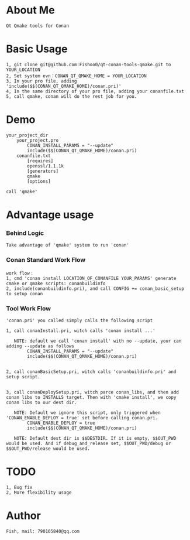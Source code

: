 # About Me

    Qt Qmake tools for Conan

# Basic Usage
    1, git clone git@github.com:Fishoo0/qt-conan-tools-qmake.git to YOUR_LOCATION
    2, Set system evn：CONAN_QT_QMAKE_HOME = YOUR_LOCATION
    3, In your pro file, adding 'include($$(CONAN_QT_QMAKE_HOME)/conan.pri)'
    4, In the same directory of your pro file, adding your conanfile.txt
    5, call qmake, conan will do the rest job for you.


# Demo
    your_project_dir
        your_project.pro
            CONAN_INSTALL_PARAMS = "--update"
            include($$(CONAN_QT_QMAKE_HOME)/conan.pri)
        conanfile.txt
            [requires]
            openssl/1.1.1k
            [generators]
            qmake
            [options]
    
    call 'qmake'


# Advantage usage
### Behind Logic
    Take advantage of 'qmake' system to run 'conan'
### Conan Standard Work Flow
    work flow：
    1, cmd 'conan install LOCATION_OF_CONANFILE YOUR_PARAMS' generate cmake or qmake scripts: conanbuildinfo
    2, include(conanbuildinfo.pri), and call CONFIG += conan_basic_setup to setup conan
### Tool Work Flow
    'conan.pri' you called simply calls the following script

    1, call conanInstall.pri, witch calls 'conan install ...'

       NOTE: default we call 'conan install' with no --update, your can adding --update as follows
            CONAN_INSTALL_PARAMS = "--update"
            include($$(CONAN_QT_QMAKE_HOME)/conan.pri)


    2, call conanBasicSetup.pri, witch calls 'conanbuildinfo.pri' and setup script.


    3, call conanDeploySetup.pri, witch parce conan_libs, and then add conan libs to INSTALLS target. Then with 'cmake install', we copy conan libs to our dest dir.

       NOTE: Default we ignore this script, only triggered when 'CONAN_ENABLE_DEPLOY = true' set before calling conan.pri. 
            CONAN_ENABLE_DEPLOY = true
            include($$(CONAN_QT_QMAKE_HOME)/conan.pri)

       NOTE: Default dest dir is $$DESTDIR. If it is empty, $$OUT_PWD would be used. And if debug_and_release set, $$OUT_PWD/debug or $$OUT_PWD/release would be used.


# TODO

    1, Bug fix
    2, More flexibility usage



# Author
    Fish, mail: 790105840@qq.com